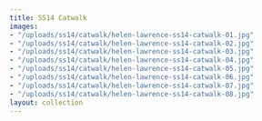```yaml
---
title: SS14 Catwalk
images:
- "/uploads/ss14/catwalk/helen-lawrence-ss14-catwalk-01.jpg"
- "/uploads/ss14/catwalk/helen-lawrence-ss14-catwalk-02.jpg"
- "/uploads/ss14/catwalk/helen-lawrence-ss14-catwalk-03.jpg"
- "/uploads/ss14/catwalk/helen-lawrence-ss14-catwalk-04.jpg"
- "/uploads/ss14/catwalk/helen-lawrence-ss14-catwalk-05.jpg"
- "/uploads/ss14/catwalk/helen-lawrence-ss14-catwalk-06.jpg"
- "/uploads/ss14/catwalk/helen-lawrence-ss14-catwalk-07.jpg"
- "/uploads/ss14/catwalk/helen-lawrence-ss14-catwalk-08.jpg"
layout: collection
---
```


